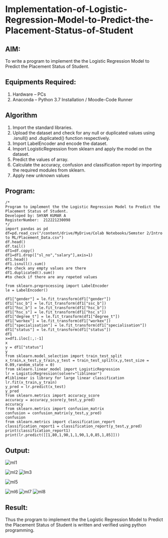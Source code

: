 # Implementation-of-Logistic-Regression-Model-to-Predict-the-Placement-Status-of-Student

## AIM:
To write a program to implement the the Logistic Regression Model to Predict the Placement Status of Student.

## Equipments Required:
1. Hardware – PCs
2. Anaconda – Python 3.7 Installation / Moodle-Code Runner

## Algorithm
1. Import the standard libraries.
2. Upload the dataset and check for any null or duplicated values using .isnull() and .duplicated() function respectively.
3. Import LabelEncoder and encode the dataset.
4. Import LogisticRegression from sklearn and apply the model on the dataset.
5. Predict the values of array.
6. Calculate the accuracy, confusion and classification report by importing the required modules from sklearn.
7. Apply new unknown values

## Program:
```
/*
Program to implement the the Logistic Regression Model to Predict the Placement Status of Student.
Developed by: SHYAM KUMAR A
RegisterNumber:  212221230098
*/
import pandas as pd
df=pd.read_csv("/content/drive/MyDrive/Colab Notebooks/Semster 2/Intro to ML/Placement_Data.csv")
df.head()
df.tail()
df1=df.copy()
df1=df1.drop(["sl_no","salary"],axis=1)
df1.head()
df1.isnull().sum()
#to check any empty values are there
df1.duplicated().sum()
#to check if there are any repeted values

from sklearn.preprocessing import LabelEncoder
le = LabelEncoder()

df1["gender"] = le.fit_transform(df1["gender"])
df1["ssc_b"] = le.fit_transform(df1["ssc_b"])
df1["hsc_b"] = le.fit_transform(df1["hsc_b"])
df1["hsc_s"] = le.fit_transform(df1["hsc_s"])
df1["degree_t"] = le.fit_transform(df1["degree_t"])
df1["workex"] = le.fit_transform(df1["workex"])
df1["specialisation"] = le.fit_transform(df1["specialisation"])
df1["status"] = le.fit_transform(df1["status"])
df1
x=df1.iloc[:,:-1]
x
y = df1["status"]
y
from sklearn.model_selection import train_test_split
x_train,x_test,y_train,y_test = train_test_split(x,y,test_size = 0.09,random_state = 0)
from sklearn.linear_model import LogisticRegression
lr = LogisticRegression(solver="liblinear")
#liblinear is library for large linear classification
lr.fit(x_train,y_train)
y_pred = lr.predict(x_test)
y_pred
from sklearn.metrics import accuracy_score
accuracy = accuracy_score(y_test,y_pred)
accuracy
from sklearn.metrics import confusion_matrix
confusion = confusion_matrix(y_test,y_pred)
confusion
from sklearn.metrics import classification_report
classification_report1 = classification_report(y_test,y_pred)
print(classification_report1)
print(lr.predict([[1,80,1,90,1,1,90,1,0,85,1,85]]))
```

## Output:
![ml1](https://user-images.githubusercontent.com/93427182/199434788-76452b1c-18fa-4ee0-a600-8448711a919a.png)

![ml2](https://user-images.githubusercontent.com/93427182/199434803-dc7d8ff3-68f9-49da-9d63-1c2ddcf2e2e6.png)
![lm3](https://user-images.githubusercontent.com/93427182/199435303-65a10bcf-def3-437f-95cc-4b4c90401bdc.png)


![ml5](https://user-images.githubusercontent.com/93427182/199434877-2fc875cb-55ab-4eaf-9e5e-d2f5841d6886.png)

![ml6](https://user-images.githubusercontent.com/93427182/199434916-2d240ead-17c6-4304-bafb-2793d2596875.png)
![ml7](https://user-images.githubusercontent.com/93427182/199434940-d732d432-4a90-4ef4-9be0-054c9d87b42c.png)
![ml8](https://user-images.githubusercontent.com/93427182/199434965-c392c41d-ef22-40a5-9661-18e60e85c164.png)

## Result:
Thus the program to implement the the Logistic Regression Model to Predict the Placement Status of Student is written and verified using python programming.

